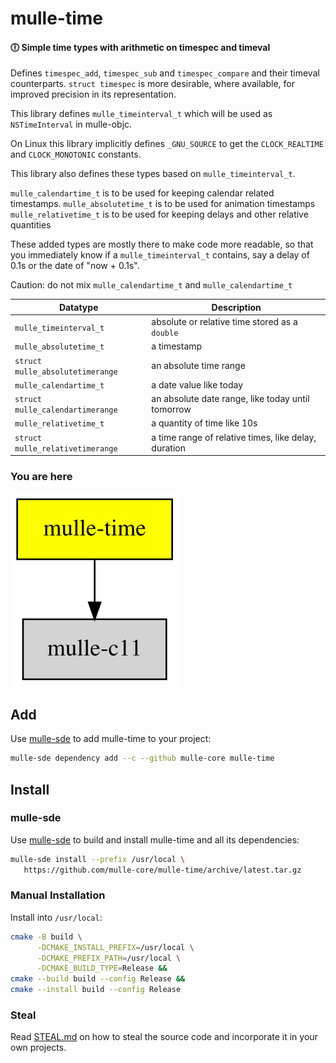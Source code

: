 # mulle-time

#### 🕕 Simple time types with arithmetic on timespec and timeval

Defines `timespec_add`, `timespec_sub` and `timespec_compare` and their
timeval counterparts. `struct timespec` is more desirable, where available,
for improved precision in its representation.

This library defines `mulle_timeinterval_t` which will be used as 
`NSTimeInterval` in mulle-objc.

On Linux this library implicitly defines `_GNU_SOURCE` to get the 
`CLOCK_REALTIME` and `CLOCK_MONOTONIC` constants.

This library also defines these types based on `mulle_timeinterval_t`.

`mulle_calendartime_t` is to be used for keeping calendar related timestamps.
`mulle_absolutetime_t` is to be used for animation timestamps
`mulle_relativetime_t` is to be used for keeping delays and other relative quantities

These added types are mostly there to make code more readable, so that you
immediately know if a `mulle_timeinterval_t` contains, say a delay of 0.1s
or the date of "now + 0.1s".

Caution: do not mix `mulle_calendartime_t` and `mulle_calendartime_t`


| Datatype                          | Description                                          |
|-----------------------------------|------------------------------------------------------|
| `mulle_timeinterval_t`            | absolute or relative time stored as a `double`       |
| `mulle_absolutetime_t`            | a timestamp                                          |
| `struct mulle_absolutetimerange`  | an absolute time range                               |
| `mulle_calendartime_t`            | a date value like today                              |
| `struct mulle_calendartimerange`  | an absolute date range, like today until tomorrow    |
| `mulle_relativetime_t`            | a quantity of time like 10s                          |
| `struct mulle_relativetimerange`  | a time range of relative times, like delay, duration |


### You are here

![Overview](overview.dot.svg)


## Add

Use [mulle-sde](//github.com/mulle-sde) to add mulle-time to your project:

``` sh
mulle-sde dependency add --c --github mulle-core mulle-time
```

## Install

### mulle-sde

Use [mulle-sde](//github.com/mulle-sde) to build and install mulle-time
and all its dependencies:

``` sh
mulle-sde install --prefix /usr/local \
   https://github.com/mulle-core/mulle-time/archive/latest.tar.gz
```

### Manual Installation


Install into `/usr/local`:

``` sh
cmake -B build \
      -DCMAKE_INSTALL_PREFIX=/usr/local \
      -DCMAKE_PREFIX_PATH=/usr/local \
      -DCMAKE_BUILD_TYPE=Release &&
cmake --build build --config Release &&
cmake --install build --config Release
```

### Steal

Read [STEAL.md](//github.com/mulle-c11/dox/STEAL.md) on how to steal the
source code and incorporate it in your own projects.
